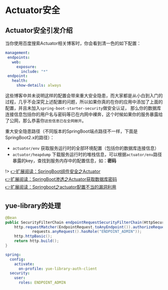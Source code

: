 # Actuator安全
## Actuator安全引发介绍
当你使用百度搜索Actuator相关博客时，你会看到清一色的如下配置：
```yml
management:
 endpoints:
   web:
     exposure:
       include: "*"
 endpoint:
   health:
     show-details: always
```
这些博客中并未说明这样的配置会带来重大安全隐患，而大家都是从小白到入门的过程，几乎不会深究上述配置的问题，所以如果你真的在你的应用中添加了上面的配置，并且未加入`spring-boot-starter-security`做安全认证，
那么你的数据库连接信息包括你的用户名与密码等已在内网中裸奔，这个时候如果你的服务暴露给了公网，那么恭喜你`这些信息已在全网敞开`。

重大安全隐患路径（不同版本的SpringBoot端点路径不一样，下面是SpringBoot2.x的路径）：
- `actuator/env`       获取服务运行时的全部环境配置（包括你的数据库连接信息）
- `actuator/heapdump`  下载服务运行时的堆栈信息，可以根据`actuator/env`路径暴露的key，查找到服务内存中的配置信息，如：**密码**

!> [👉扩展阅读：SpringBoot组件安全之Actuator](https://www.istt.org.cn/NewsDetail/2422429.html)<br>
[👉扩展阅读：SpringBoot渗透之Actuator获取数据库密码](https://github.com/xx-zhang/SpringBootVul#%E4%B8%80%E4%BF%A1%E6%81%AF%E6%B3%84%E9%9C%B2)<br>
[👉扩展阅读：Springboot之actuator配置不当的漏洞利用](https://www.freebuf.com/news/193509.html)

## yue-library的处理
```java
@Bean
public SecurityFilterChain endpointRequestSecurityFilterChain(HttpSecurity http) throws Exception {
	http.requestMatcher(EndpointRequest.toAnyEndpoint()).authorizeRequests((requests) ->
			requests.anyRequest().hasRole("ENDPOINT_ADMIN"));
	http.httpBasic();
	return http.build();
}
```

```yml
spring:
  config:
    activate:
      on-profile: yue-library-auth-client
  security:
    user:
      roles: ENDPOINT_ADMIN
```